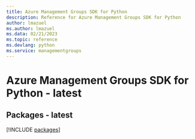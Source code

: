 ```yaml
---
title: Azure Management Groups SDK for Python
description: Reference for Azure Management Groups SDK for Python
author: lmazuel
ms.author: lmazuel
ms.data: 02/21/2023
ms.topic: reference
ms.devlang: python
ms.service: managementgroups
---
```

# Azure Management Groups SDK for Python - latest
## Packages - latest
[!INCLUDE [packages](management-groups-index.md)]